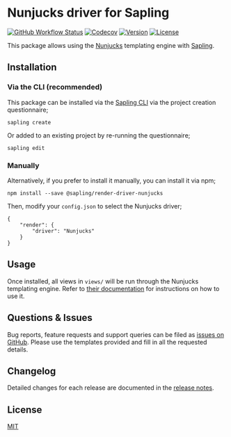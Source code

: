# Nunjucks driver for Sapling

<a href="https://github.com/saplingjs/render-driver-nunjucks/actions"><img src="https://img.shields.io/github/actions/workflow/status/saplingjs/render-driver-nunjucks/test.yml?branch=master" alt="GitHub Workflow Status"></a>
<a href="https://app.codecov.io/gh/saplingjs/render-driver-nunjucks"><img src="https://img.shields.io/codecov/c/gh/saplingjs/render-driver-nunjucks?token=E3NRW4IJW9" alt="Codecov"></a>
<a href="https://www.npmjs.com/package/@sapling/render-driver-nunjucks"><img src="https://img.shields.io/npm/v/@sapling/render-driver-nunjucks.svg?sanitize=true" alt="Version"></a>
<a href="https://github.com/saplingjs/render-driver-nunjucks/blob/master/LICENSE"><img src="https://img.shields.io/npm/l/@sapling/render-driver-nunjucks.svg?sanitize=true" alt="License"></a>

This package allows using the [Nunjucks](https://mozilla.github.io/nunjucks/) templating engine with [Sapling](https://github.com/saplingjs/sapling/).


## Installation

### Via the CLI (recommended)

This package can be installed via the [Sapling CLI](https://saplingjs.com/docs/#/cli) via the project creation questionnaire;

    sapling create

Or added to an existing project by re-running the questionnaire;

    sapling edit


### Manually

Alternatively, if you prefer to install it manually, you can install it via npm;

    npm install --save @sapling/render-driver-nunjucks

Then, modify your `config.json` to select the Nunjucks driver;

    {
        "render": {
            "driver": "Nunjucks"
        }
    }


## Usage

Once installed, all views in `views/` will be run through the Nunjucks templating engine.  Refer to [their documentation](https://mozilla.github.io/nunjucks/templating.html) for instructions on how to use it.


## Questions & Issues

Bug reports, feature requests and support queries can be filed as [issues on GitHub](https://github.com/saplingjs/render-driver-nunjucks/issues).  Please use the templates provided and fill in all the requested details.


## Changelog

Detailed changes for each release are documented in the [release notes](https://github.com/saplingjs/render-driver-nunjucks/releases).


## License

[MIT](https://opensource.org/licenses/MIT)
